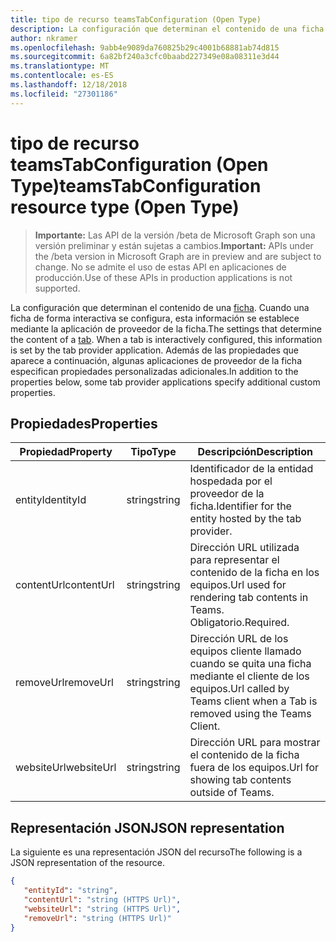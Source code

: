 ```yaml
---
title: tipo de recurso teamsTabConfiguration (Open Type)
description: La configuración que determinan el contenido de una ficha.
author: nkramer
ms.openlocfilehash: 9abb4e9089da760825b29c4001b68881ab74d815
ms.sourcegitcommit: 6a82bf240a3cfc0baabd227349e08a08311e3d44
ms.translationtype: MT
ms.contentlocale: es-ES
ms.lasthandoff: 12/18/2018
ms.locfileid: "27301186"
---
```

# <a name="teamstabconfiguration-resource-type-open-type"></a><span data-ttu-id="f031e-103">tipo de recurso teamsTabConfiguration (Open Type)</span><span class="sxs-lookup"><span data-stu-id="f031e-103">teamsTabConfiguration resource type (Open Type)</span></span>

> <span data-ttu-id="f031e-104">**Importante:** Las API de la versión /beta de Microsoft Graph son una versión preliminar y están sujetas a cambios.</span><span class="sxs-lookup"><span data-stu-id="f031e-104">**Important:** APIs under the /beta version in Microsoft Graph are in preview and are subject to change.</span></span> <span data-ttu-id="f031e-105">No se admite el uso de estas API en aplicaciones de producción.</span><span class="sxs-lookup"><span data-stu-id="f031e-105">Use of these APIs in production applications is not supported.</span></span>

<span data-ttu-id="f031e-106">La configuración que determinan el contenido de una [ficha](teamstab.md). Cuando una ficha de forma interactiva se configura, esta información se establece mediante la aplicación de proveedor de la ficha.</span><span class="sxs-lookup"><span data-stu-id="f031e-106">The settings that determine the content of a [tab](teamstab.md). When a tab is interactively configured, this information is set by the tab provider application.</span></span>
<span data-ttu-id="f031e-107">Además de las propiedades que aparece a continuación, algunas aplicaciones de proveedor de la ficha especifican propiedades personalizadas adicionales.</span><span class="sxs-lookup"><span data-stu-id="f031e-107">In addition to the properties below, some tab provider applications specify additional custom properties.</span></span>

## <a name="properties"></a><span data-ttu-id="f031e-108">Propiedades</span><span class="sxs-lookup"><span data-stu-id="f031e-108">Properties</span></span>

|<span data-ttu-id="f031e-109">Propiedad</span><span class="sxs-lookup"><span data-stu-id="f031e-109">Property</span></span>|<span data-ttu-id="f031e-110">Tipo</span><span class="sxs-lookup"><span data-stu-id="f031e-110">Type</span></span>|<span data-ttu-id="f031e-111">Descripción</span><span class="sxs-lookup"><span data-stu-id="f031e-111">Description</span></span>|
|-|-|-|
|  <span data-ttu-id="f031e-112">entityId</span><span class="sxs-lookup"><span data-stu-id="f031e-112">entityId</span></span>   |   <span data-ttu-id="f031e-113">string</span><span class="sxs-lookup"><span data-stu-id="f031e-113">string</span></span> |  <span data-ttu-id="f031e-114">Identificador de la entidad hospedada por el proveedor de la ficha.</span><span class="sxs-lookup"><span data-stu-id="f031e-114">Identifier for the entity hosted by the tab provider.</span></span>     |
|  <span data-ttu-id="f031e-115">contentUrl</span><span class="sxs-lookup"><span data-stu-id="f031e-115">contentUrl</span></span> |   <span data-ttu-id="f031e-116">string</span><span class="sxs-lookup"><span data-stu-id="f031e-116">string</span></span> |  <span data-ttu-id="f031e-117">Dirección URL utilizada para representar el contenido de la ficha en los equipos.</span><span class="sxs-lookup"><span data-stu-id="f031e-117">Url used for rendering tab contents in Teams.</span></span> <span data-ttu-id="f031e-118">Obligatorio.</span><span class="sxs-lookup"><span data-stu-id="f031e-118">Required.</span></span>    |
|  <span data-ttu-id="f031e-119">removeUrl</span><span class="sxs-lookup"><span data-stu-id="f031e-119">removeUrl</span></span>  |   <span data-ttu-id="f031e-120">string</span><span class="sxs-lookup"><span data-stu-id="f031e-120">string</span></span> |  <span data-ttu-id="f031e-121">Dirección URL de los equipos cliente llamado cuando se quita una ficha mediante el cliente de los equipos.</span><span class="sxs-lookup"><span data-stu-id="f031e-121">Url called by Teams client when a Tab is removed using the Teams Client.</span></span>     |
|  <span data-ttu-id="f031e-122">websiteUrl</span><span class="sxs-lookup"><span data-stu-id="f031e-122">websiteUrl</span></span> |   <span data-ttu-id="f031e-123">string</span><span class="sxs-lookup"><span data-stu-id="f031e-123">string</span></span> |  <span data-ttu-id="f031e-124">Dirección URL para mostrar el contenido de la ficha fuera de los equipos.</span><span class="sxs-lookup"><span data-stu-id="f031e-124">Url for showing tab contents outside of Teams.</span></span>     |

## <a name="json-representation"></a><span data-ttu-id="f031e-125">Representación JSON</span><span class="sxs-lookup"><span data-stu-id="f031e-125">JSON representation</span></span>

<span data-ttu-id="f031e-126">La siguiente es una representación JSON del recurso</span><span class="sxs-lookup"><span data-stu-id="f031e-126">The following is a JSON representation of the resource.</span></span>
<!-- {
  "blockType": "resource",
  "@odata.type": "microsoft.graph.teamsTabConfiguration"
}-->

```json
{
   "entityId": "string",
   "contentUrl": "string (HTTPS Url)",
   "websiteUrl": "string (HTTPS Url)",
   "removeUrl": "string (HTTPS Url)"  
}

```
<!-- uuid: 8fcb5dbc-d5aa-4681-8e31-b001d5168d79
2015-10-25 14:57:30 UTC -->
<!-- {
  "type": "#page.annotation",
  "description": "teamsTabConfiguration complex type (Open Type)",
  "keywords": "",
  "section": "documentation",
  "tocPath": ""
}-->
